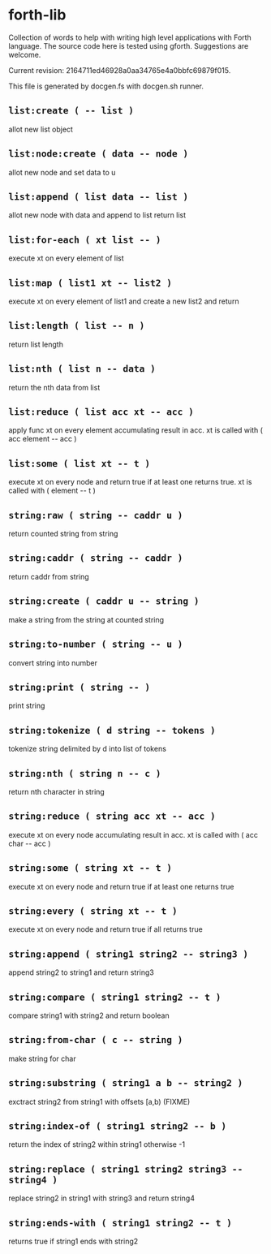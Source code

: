 # forth-lib

Collection of words to help with writing high level applications with
Forth language. The source code here is tested using
gforth. Suggestions are welcome.

Current revision: 2164711ed46928a0aa34765e4a0bbfc69879f015.

This file is generated by docgen.fs with docgen.sh runner.

## `list:create ( -- list )`
allot new list object

## `list:node:create ( data -- node )`
allot new node and set data to u

## `list:append ( list data -- list )`
allot new node with data and append to list return list

## `list:for-each ( xt list -- )`
execute xt on every element of list

## `list:map ( list1 xt -- list2 )`
execute xt on every element of list1 and create a new list2 and return

## `list:length ( list -- n )`
return list length

## `list:nth ( list n -- data )`
return the nth data from list

## `list:reduce ( list acc xt -- acc )`
apply func xt on every element accumulating result in acc. xt is called with ( acc element -- acc )

## `list:some ( list xt -- t )`
execute xt on every node and return true if at least one returns true. xt is called with ( element -- t )

## `string:raw ( string -- caddr u )`
return counted string from string

## `string:caddr ( string -- caddr )`
return caddr from string

## `string:create ( caddr u -- string )`
make a string from the string at counted string

## `string:to-number ( string -- u )`
convert string into number

## `string:print ( string -- )`
print string

## `string:tokenize ( d string -- tokens )`
tokenize string delimited by d into list of tokens

## `string:nth ( string n -- c )`
return nth character in string

## `string:reduce ( string acc xt -- acc )`
execute xt on every node accumulating result in acc. xt is called with ( acc char -- acc )

## `string:some ( string xt -- t )`
execute xt on every node and return true if at least one returns true

## `string:every ( string xt -- t )`
execute xt on every node and return true if all returns true

## `string:append ( string1 string2 -- string3 )`
append string2 to string1 and return string3

## `string:compare ( string1 string2 -- t )`
compare string1 with string2 and return boolean

## `string:from-char ( c -- string )`
make string for char

## `string:substring ( string1 a b -- string2 )`
exctract string2 from string1 with offsets [a,b) (FIXME)

## `string:index-of ( string1 string2 -- b )`
return the index of string2 within string1 otherwise -1

## `string:replace ( string1 string2 string3 -- string4 )`
replace string2 in string1 with string3 and return string4

## `string:ends-with ( string1 string2 -- t )`
returns true if string1 ends with string2

